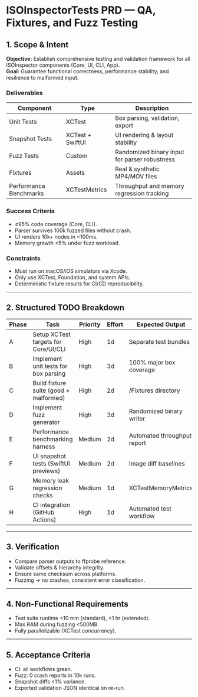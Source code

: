
# ISOInspectorTests PRD — QA, Fixtures, and Fuzz Testing

## 1. Scope & Intent
**Objective:** Establish comprehensive testing and validation framework for all ISOInspector components (Core, UI, CLI, App).  
**Goal:** Guarantee functional correctness, performance stability, and resilience to malformed input.

### Deliverables
| Component | Type | Description |
|------------|------|-------------|
| Unit Tests | XCTest | Box parsing, validation, export |
| Snapshot Tests | XCTest + SwiftUI | UI rendering & layout stability |
| Fuzz Tests | Custom | Randomized binary input for parser robustness |
| Fixtures | Assets | Real & synthetic MP4/MOV files |
| Performance Benchmarks | XCTestMetrics | Throughput and memory regression tracking |

### Success Criteria
- ≥95% code coverage (Core, CLI).
- Parser survives 100k fuzzed files without crash.
- UI renders 10k+ nodes in <100ms.
- Memory growth <5% under fuzz workload.

### Constraints
- Must run on macOS/iOS simulators via Xcode.
- Only use XCTest, Foundation, and system APIs.
- Deterministic fixture results for CI/CD reproducibility.

---

## 2. Structured TODO Breakdown

| Phase | Task | Priority | Effort | Expected Output |
|-------|------|-----------|--------|-----------------|
| A | Setup XCTest targets for Core/UI/CLI | High | 1d | Separate test bundles |
| B | Implement unit tests for box parsing | High | 3d | 100% major box coverage |
| C | Build fixture suite (good + malformed) | High | 2d | /Fixtures directory |
| D | Implement fuzz generator | High | 3d | Randomized binary writer |
| E | Performance benchmarking harness | Medium | 2d | Automated throughput report |
| F | UI snapshot tests (SwiftUI previews) | Medium | 2d | Image diff baselines |
| G | Memory leak regression checks | Medium | 1d | XCTestMemoryMetrics |
| H | CI integration (GitHub Actions) | High | 1d | Automated test workflow |

---

## 3. Verification
- Compare parser outputs to ffprobe reference.
- Validate offsets & hierarchy integrity.
- Ensure same checksum across platforms.
- Fuzzing → no crashes, consistent error classification.

---

## 4. Non-Functional Requirements
- Test suite runtime <10 min (standard), <1 hr (extended).
- Max RAM during fuzzing <500MB.
- Fully parallelizable (XCTest concurrency).

---

## 5. Acceptance Criteria
- CI: all workflows green.
- Fuzz: 0 crash reports in 10k runs.
- Snapshot diffs <1% variance.
- Exported validation JSON identical on re-run.
